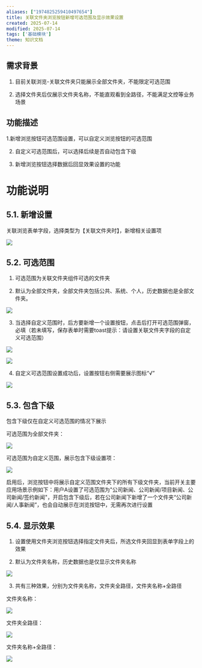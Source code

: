 ```yaml
---
aliases: ["1974825259410497654"]
title: 关联文件夹浏览按钮新增可选范围及显示效果设置
created: 2025-07-14
modified: 2025-07-14
tags: ['基础模块']
theme: 知识文档
---
```


## **需求背景**

1. 目前关联浏览-关联文件夹只能展示全部文件夹，不能限定可选范围

2. 选择文件夹后仅展示文件夹名称，不能直观看到全路径，不能满足文控等业务场景

## **功能描述**

1.新增浏览按钮可选范围设置，可以自定义浏览按钮的可选范围

2. 自定义可选范围后，可以选择后续是否自动包含下级

3. 新增浏览按钮选择数据后回显效果设置的功能

# **功能说明**

## 5.1. **新增设置**

关联浏览表单字段，选择类型为【关联文件夹时】，新增相关设置项

![](c02d4b58c94305a992f902e12b04e754.jpg)

## 5.2. **可选范围**

1. 可选范围为关联文件夹组件可选的文件夹

2. 默认为全部文件夹，全部文件夹包括公共、系统、个人，历史数据也是全部文件夹。

![](58aea6f349dd2883371b82aad2680ca9.jpg)

3. 当选择自定义范围时，后方要新增一个设置按钮，点击后打开可选范围弹窗，必填（若未填写，保存表单时需要toast提示：请设置关联文件夹字段的自定义可选范围）

![](e32a83787dd22654eef4b4aa97dde5a2.jpg)

![](0ec8e6636fa50d565ae27a9447379ed2.jpg)

4. 自定义可选范围设置成功后，设置按钮右侧需要展示图标“√”

![](00023d28419fde62c9fc01235f4bb99c.jpg)

## 5.3. **包含下级**

包含下级仅在自定义可选范围的情况下展示

可选范围为全部文件夹：

![](359b8a7e15801b72172bd9e921705a96.jpg)

可选范围为自定义范围，展示包含下级设置项：

![](2f3e651418d07dd12061ecd74426d0ee.jpg)

启用后，浏览按钮中将展示自定义范围文件夹下的所有下级文件夹，当前开关主要应用场景示例如下：用户A设置了可选范围为"公司新闻、公司新闻/项目新闻、公司新闻/签约新闻"，开启包含下级后，若在公司新闻下新增了一个文件夹“公司新闻/人事新闻”，也会自动展示在浏览按钮中，无需再次进行设置

## 5.4. **显示效果**

1. 设置使用文件夹浏览按钮选择指定文件夹后，所选文件夹回显到表单字段上的效果

2. 默认为文件夹名称，历史数据也是仅显示文件夹名称

![](c0098f92dd2ea135ab0cd4f474738503.jpg)

3. 共有三种效果，分别为文件夹名称，文件夹全路径，文件夹名称+全路径

文件夹名称：

![](5d2e4d1a1014f4a675ce73a995c52bd4.jpg)

文件夹全路径：

![](4d7674fe3d84af22c1cca2102156185c.jpg)

文件夹名称+全路径：

![](1e1584abccc6f1baf53bd5e316e6009f.jpg)